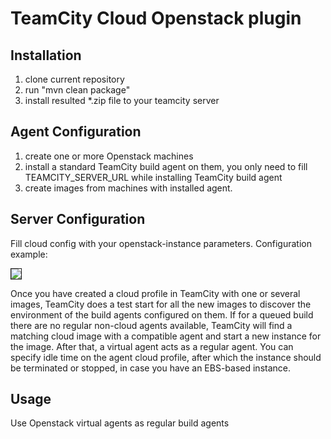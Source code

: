 # TeamCity Cloud Openstack plugin

## Installation
1. clone current repository
2. run "mvn clean package"
3. install resulted *.zip file to your teamcity server

## Agent Configuration
1. create one or more Openstack machines
2. install a standard TeamCity build agent on them, you only need to fill TEAMCITY_SERVER_URL while installing TeamCity build agent 
3. create images from machines with installed agent.

## Server Configuration
Fill cloud config with your openstack-instance parameters.
Configuration example:
<dl>
  <img src=http://img-fotki.yandex.ru/get/6805/95491511.0/0_111539_69e1c98b_XXL border=1></img>
</dl>

Once you have created a cloud profile in TeamCity with one or several images, TeamCity does a test start for all the new images to discover the environment of the build agents configured on them. 
If for a queued build there are no regular non-cloud agents available, TeamCity will find a matching cloud image with a compatible agent and start a new instance for the image. After that, a virtual agent acts as a regular agent.
You can specify idle time on the agent cloud profile, after which the instance should be terminated or stopped, in case you have an EBS-based instance.

## Usage
Use Openstack virtual agents as regular build agents
